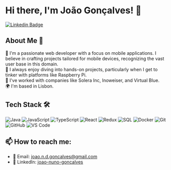 # Hi there, I'm João Gonçalves! 👋

[![Linkedin Badge](https://img.shields.io/badge/-joao--nuno--goncalves-blue?style=flat-square&logo=Linkedin&logoColor=white&link=https://www.linkedin.com/in/joao-nuno-goncalves)](https://www.linkedin.com/in/joao-nuno-goncalves)

## About Me 🚀

🌱 I'm a passionate web developer with a focus on mobile applications. I believe in crafting projects tailored for mobile devices, recognizing the vast user base in this domain.  
🔭 I always enjoy diving into hands-on projects, particularly when I get to tinker with platforms like Raspberry Pi.  
🏢 I've worked with companies like Solera Inc, Inoweiser, and Virtual Blue.  
🌍 I'm based in Lisbon.

## Tech Stack 🛠

![Java](https://img.shields.io/badge/-Java-333333?style=flat&logo=java)
![JavaScript](https://img.shields.io/badge/-JavaScript-333333?style=flat&logo=javascript)
![TypeScript](https://img.shields.io/badge/-TypeScript-333333?style=flat&logo=typescript)
![React](https://img.shields.io/badge/-React-333333?style=flat&logo=react)
![Redux](https://img.shields.io/badge/-Redux-333333?style=flat&logo=redux)
![SQL](https://img.shields.io/badge/-SQL-333333?style=flat&logo=postgresql)
![Docker](https://img.shields.io/badge/-Docker-333333?style=flat&logo=docker)
![Git](https://img.shields.io/badge/-Git-333333?style=flat&logo=git)
![GitHub](https://img.shields.io/badge/-GitHub-333333?style=flat&logo=github)
![VS Code](https://img.shields.io/badge/-VS%20Code-333333?style=flat&logo=visual-studio-code)

## 📫 How to reach me:

- 📧 Email: [joao.n.d.goncalves@gmail.com](mailto:joao.n.d.goncalves@gmail.com)
- 💼 LinkedIn: [joao-nuno-goncalves](https://www.linkedin.com/in/joao-nuno-goncalves)

